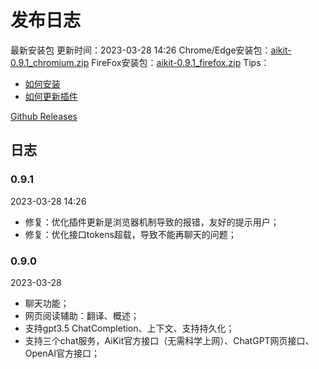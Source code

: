 # 发布日志

最新安装包
更新时间：2023-03-28 14:26
Chrome/Edge安装包：[aikit-0.9.1_chromium.zip](/aikit/aikit-0.9.1_chromium.zip)
FireFox安装包：[aikit-0.9.1_firefox.zip](/aikit/aikit-0.9.1_firefox.zip)
Tips：
 - [如何安装](./README.md#如何安装)
 - [如何更新插件](./troubleshooting.md#如何更新安装包)

[Github Releases](https://github.com/wnow20/aikit/releases)

## 日志
### 0.9.1
2023-03-28 14:26
 - 修复：优化插件更新是浏览器机制导致的报错，友好的提示用户；
 - 修复：优化接口tokens超载，导致不能再聊天的问题；
### 0.9.0

2023-03-28
 - 聊天功能；
 - 网页阅读辅助：翻译、概述；
 - 支持gpt3.5 ChatCompletion、上下文 、支持持久化 ；
 - 支持三个chat服务，AiKit官方接口（无需科学上网）、ChatGPT网页接口、OpenAI官方接口；
